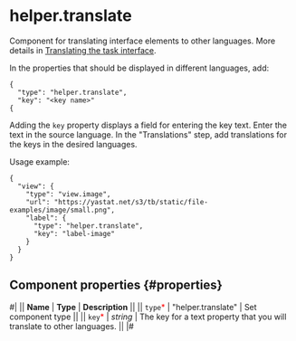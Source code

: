 # helper.translate

Component for translating interface elements to other languages. More details in [Translating the task interface](../../guide/concepts/project-languages.md#project-languages__interface-translate).

In the properties that should be displayed in different languages, add:

```
{
  "type": "helper.translate",
  "key": "<key name>"
{
```

Adding the `key` property displays a field for entering the key text. Enter the text in the source language. In the "Translations" step, add translations for the keys in the desired languages.

Usage example:

```
{
  "view": {
    "type": "view.image",
    "url": "https://yastat.net/s3/tb/static/file-examples/image/small.png",
    "label": {
      "type": "helper.translate",
      "key": "label-image"
    }
  }
}
```

## Component properties {#properties}

#|
|| **Name** | **Type** | **Description** ||
|| `type`<span style="color: red">\*</span> | "helper.translate" | Set component type ||
|| `key`<span style="color: red">\*</span> | _string_ | The key for a text property that you will translate to other languages. ||
|#
